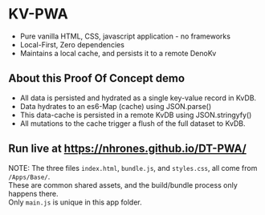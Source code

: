 # KV-PWA
  - Pure vanilla HTML, CSS, javascript application - no frameworks
  - Local-First, Zero dependencies
  - Maintains a local cache, and persists it to a remote DenoKv

## About this Proof Of Concept demo
 - All data is persisted and hydrated as a single key-value record in KvDB.       
 - Data hydrates to an es6-Map (cache) using JSON.parse()    
 - This data-cache is persisted in a remote KvDB using JSON.stringyfy()    
 - All mutations to the cache trigger a flush of the full dataset to KvDB.    

## Run live at https://nhrones.github.io/DT-PWA/


NOTE: The three files `index.html`, `bundle.js`, and `styles.css`, all come from `/Apps/Base/`.    
These are common shared assets, and the build/bundle process only happens there.    
Only `main.js` is unique in this app folder.